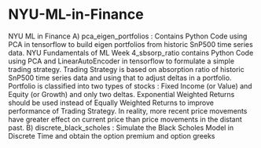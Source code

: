 # NYU-ML-in-Finance
NYU ML in Finance
A) pca_eigen_portfolios : Contains Python Code using PCA in tensorflow to build eigen portfolios from historic SnP500 time series data.
NYU Fundamentals of ML Week 4_sbsorp_ratio contains Python Code using PCA and LinearAutoEncoder in tensorflow to formulate a simple trading strategy. 
Trading Strategy is based on absorption ratio of historic SnP500 time series data and using that to adjust deltas in a portfolio. 
Portfolio is classified into two types of stocks : Fixed Income (or Value) and Equity (or Growth) and only two deltas.
Exponential Weighted Returns should be used instead of Equally Weighted Returns to improve performance of Trading Strategy. 
In reality, more recent price movements have greater effect on current price than price movements in the distant past. 
B) discrete_black_scholes : Simulate the Black Scholes Model in Discrete Time and obtain the option premium and option greeks
